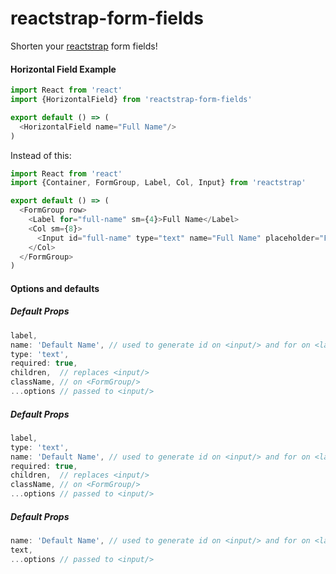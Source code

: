 # reactstrap-form-fields
Shorten your [reactstrap](https://github.com/reactstrap/reactstrap) form fields! 

#### Horizontal Field Example
```js
import React from 'react'
import {HorizontalField} from 'reactstrap-form-fields'

export default () => (
  <HorizontalField name="Full Name"/>
)
```

Instead of this: 

```js
import React from 'react'
import {Container, FormGroup, Label, Col, Input} from 'reactstrap'

export default () => (
  <FormGroup row>
    <Label for="full-name" sm={4}>Full Name</Label>
    <Col sm={8}>
      <Input id="full-name" type="text" name="Full Name" placeholder="Full Name" required={true}/>
    </Col>
  </FormGroup>
)
```

#### Options and defaults

##### <NormalField/> Default Props
```js
label,
name: 'Default Name', // used to generate id on <input/> and for on <label/>
type: 'text',
required: true, 
children,  // replaces <input/>
className, // on <FormGroup/>
...options // passed to <input/>
```


##### <HorizontalField/> Default Props
```js
label,
type: 'text',
name: 'Default Name', // used to generate id on <input/> and for on <label/>
required: true, 
children,  // replaces <input/>
className, // on <FormGroup/>
...options // passed to <input/>
```

##### <Checkbox/> Default Props
```js
name: 'Default Name', // used to generate id on <input/> and for on <label/>
text,
...options // passed to <input/>
```
